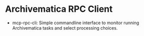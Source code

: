 Archivematica RPC Client
========================


* mcp-rpc-cli: Simple commandline interface to monitor running Archivematica
tasks and select processing choices.
